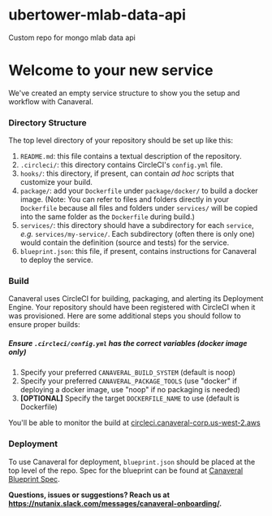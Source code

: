 # ubertower-mlab-data-api
Custom repo for mongo mlab data api

# Welcome to your new service
We've created an empty service structure to show you the setup and workflow with Canaveral.

### Directory Structure
The top level directory of your repository should be set up like this:
  1. `README.md`: this file contains a textual description of the repository.
  2. `.circleci/`: this directory contains CircleCI's `config.yml` file.
  3. `hooks/`: this directory, if present, can contain *ad hoc* scripts that customize your build.
  4. `package/`:  add your `Dockerfile` under `package/docker/` to build a docker image.  (Note:  You can refer to files and folders directly in your `Dockerfile` because all files and folders under `services/` will be copied into the same folder as the `Dockerfile` during build.)
  5. `services/`: this directory should have a subdirectory for each `service`, *e.g.* `services/my-service/`.  Each subdirectory (often there is only one) would contain the definition (source and tests) for the service.
  6. `blueprint.json`: this file, if present, contains instructions for Canaveral to deploy the service.

### Build
Canaveral uses CircleCI for building, packaging, and alerting its Deployment Engine. Your repository should have been registered with CircleCI when it was provisioned.  Here are some additional steps you should follow to ensure proper builds:

##### Ensure `.circleci/config.yml` has the correct variables (docker image only)
  1. Specify your preferred `CANAVERAL_BUILD_SYSTEM` (default is noop)
  2. Specify your preferred `CANAVERAL_PACKAGE_TOOLS` (use "docker" if deploying a docker image, use "noop" if no packaging is needed)
  3. **[OPTIONAL]** Specify the target `DOCKERFILE_NAME` to use  (default is Dockerfile)

You'll be able to monitor the build at [circleci.canaveral-corp.us-west-2.aws](https://circleci.canaveral-corp.us-west-2.aws/)

### Deployment
To use Canaveral for deployment, `blueprint.json` should be placed at the top level of the repo.  Spec for the blueprint can be found at [Canaveral Blueprint Spec](https://confluence.eng.nutanix.com:8443/x/5kbdBQ).

__Questions, issues or suggestions? Reach us at https://nutanix.slack.com/messages/canaveral-onboarding/.__
